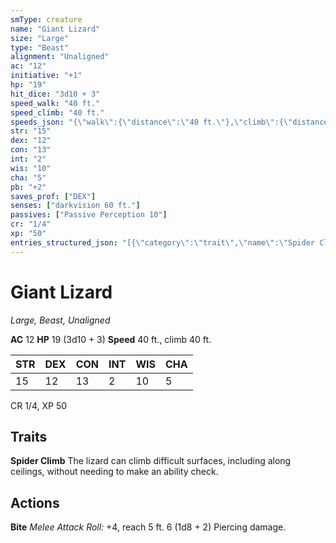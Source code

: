 ```yaml
---
smType: creature
name: "Giant Lizard"
size: "Large"
type: "Beast"
alignment: "Unaligned"
ac: "12"
initiative: "+1"
hp: "19"
hit_dice: "3d10 + 3"
speed_walk: "40 ft."
speed_climb: "40 ft."
speeds_json: "{\"walk\":{\"distance\":\"40 ft.\"},\"climb\":{\"distance\":\"40 ft.\"}}"
str: "15"
dex: "12"
con: "13"
int: "2"
wis: "10"
cha: "5"
pb: "+2"
saves_prof: ["DEX"]
senses: ["darkvision 60 ft."]
passives: ["Passive Perception 10"]
cr: "1/4"
xp: "50"
entries_structured_json: "[{\"category\":\"trait\",\"name\":\"Spider Climb\",\"text\":\"The lizard can climb difficult surfaces, including along ceilings, without needing to make an ability check.\"},{\"category\":\"action\",\"name\":\"Bite\",\"text\":\"*Melee Attack Roll:* +4, reach 5 ft. 6 (1d8 + 2) Piercing damage.\",\"kind\":\"Melee Attack Roll\",\"to_hit\":\"+4\",\"range\":\"5 ft\",\"damage\":\"6 (1d8 + 2) Piercing\"}]"
---
```


# Giant Lizard
*Large, Beast, Unaligned*

**AC** 12
**HP** 19 (3d10 + 3)
**Speed** 40 ft., climb 40 ft.

| STR | DEX | CON | INT | WIS | CHA |
| --- | --- | --- | --- | --- | --- |
| 15 | 12 | 13 | 2 | 10 | 5 |

CR 1/4, XP 50

## Traits

**Spider Climb**
The lizard can climb difficult surfaces, including along ceilings, without needing to make an ability check.

## Actions

**Bite**
*Melee Attack Roll:* +4, reach 5 ft. 6 (1d8 + 2) Piercing damage.
